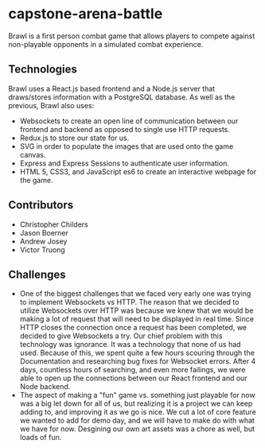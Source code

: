 # capstone-arena-battle
Brawl is a first person combat game that allows players to compete against non-playable opponents in a simulated combat experience.

## Technologies
Brawl uses a React.js based frontend and a Node.js server that draws/stores information with a PostgreSQL database. As well as the previous, Brawl also uses:
- Websockets to create an open line of communication between our frontend and backend as opposed to single use HTTP requests.
- Redux.js to store our state for us.
- SVG in order to populate the images that are used onto the game canvas.
- Express and Express Sessions to authenticate user information.
- HTML 5, CSS3, and JavaScript es6 to create an interactive webpage for the game.

## Contributors 
- Christopher Childers
- Jason Boerner
- Andrew Josey
- Victor Truong

## Challenges
- One of the biggest challenges that we faced very early one was trying to implement Websockets vs HTTP. The reason that we decided to utilize Websockets over HTTP was because we knew that we would be making a lot of request that will need to be displayed in real time. Since HTTP closes the connection once a request has been completed, we decided to give Websockets a try. Our chief problem with this technology was ignorance. It was a technology that none of us had used. Because of this, we spent quite a few hours scouring through the Documentation and researching bug fixes for Websocket errors. After 4 days, countless hours of searching, and even more failings, we were able to open up the connections between our React frontend and our Node backend.
- The aspect of making a "fun" game vs. something just playable for now was a big let down for all of us, but realizing it is a project we can keep adding to, and improving it as we go is nice. We cut a lot of core feature we wanted to add for demo day, and we will have to make do with what we have for now. Desgining our own art assets was a chore as well, but loads of fun.
